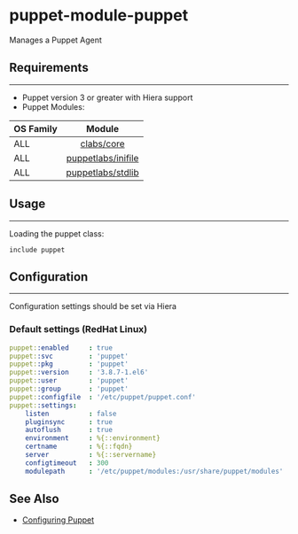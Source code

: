 # puppet-module-puppet

Manages a Puppet Agent

## Requirements
---

- Puppet version 3 or greater with Hiera support
- Puppet Modules:

| OS Family      | Module |
| :------------- |:-------------: |
| ALL            | [clabs/core](https://bitbucket.org/convectionlabs/puppet-module-core)|
| ALL            | [puppetlabs/inifile](https://forge.puppetlabs.com/puppetlabs/stdlib) |
| ALL            | [puppetlabs/stdlib](https://forge.puppetlabs.com/puppetlabs/inifile) |

## Usage
---

Loading the puppet class:

```puppet
include puppet
```

## Configuration
---

Configuration settings should be set via Hiera

### Default settings (RedHat Linux)

```yaml
puppet::enabled     : true
puppet::svc         : 'puppet'
puppet::pkg         : 'puppet'
puppet::version     : '3.8.7-1.el6'
puppet::user        : 'puppet'
puppet::group       : 'puppet'
puppet::configfile  : '/etc/puppet/puppet.conf'
puppet::settings:
    listen          : false
    pluginsync      : true
    autoflush       : true
    environment     : %{::environment}
    certname        : %{::fqdn}
    server          : %{::servername}
    configtimeout   : 300
    modulepath      : '/etc/puppet/modules:/usr/share/puppet/modules'
```

## See Also

* [Configuring Puppet](http://docs.puppetlabs.com/guides/configuring.html)


